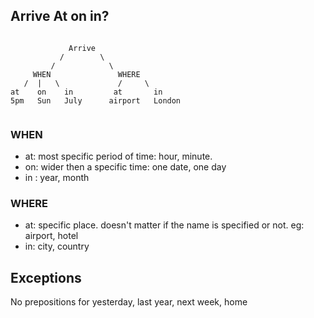 
## Arrive At on in?
```

             Arrive 
           /        \
         /            \
     WHEN               WHERE
   /  |   \             /     \
at    on    in         at       in
5pm   Sun   July      airport   London
     
```
### WHEN
- at: most specific period of time: hour, minute.
- on: wider then a specific time: one date, one day
- in : year, month

### WHERE
- at: specific place. doesn't matter if the name is specified or not.
eg: airport, hotel 
- in: city, country


## Exceptions

No prepositions for 
yesterday, last year, next week, home

